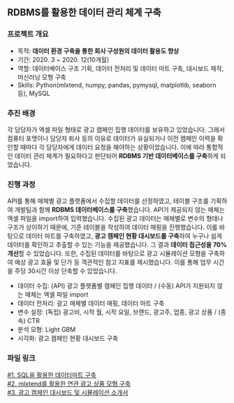 ## RDBMS를 활용한 데이터 관리 체계 구축

### 프로젝트 개요
- 목적: **데이터 환경 구축을 통한 회사 구성원의 데이터 활용도 향상**
- 기간: 2020. 3 ~ 2020. 12(10개월)
- 역할: 데이터베이스 구조 기획, 데이터 전처리 및 데이터 마트 구축, 대시보드 제작, 머신러닝 모형 구축
- Skills: Python(mlxtend, numpy, pandas, pymysql, matplotlib, seaborn 등), MySQL

### 추진 배경
각 담당자가 엑셀 파일 형태로 광고 캠페인 집행 데이터를 보유하고 있었습니다.
그래서 컴퓨터 포맷이나 담당자 퇴사 등의 이유로 데이터가 유실되거나 이전 캠페인 이력을 확인할 때마다 각 담당자에게 데이터 요청을 해야하는 상황이었습니다.
이에 따라 통합적인 데이터 관리 체계가 필요하다고 판단되어 **RDBMS 기반 데이터베이스를 구축**하게 되었습니다.

### 진행 과정
API를 통해 매체별 광고 플랫폼에서 수집할 데이터를 선정하였고, 테이블 구조를 기획하여 개발팀과 함께 **RDBMS 데이터베이스를 구축**했습니다.
API가 제공되지 않는 매체는 엑셀 파일을 import하여 입력했습니다.
수집된 광고 데이터는 매체별로 변수의 형태나 구조가 상이하기 때문에, 기준 테이블을 작성하여 데이터 매핑을 진행했습니다.
이를 바탕으로 데이터 마트를 구축하였고, **광고 캠페인 현황 대시보드를 구축**하여 누구나 쉽게 데이터를 확인하고 추출할 수 있는 기능을 제공했습니다.
그 결과 **데이터 접근성을 70% 개선**할 수 있었습니다.
또한, 수집된 데이터를 바탕으로 광고 시뮬레이션 모형을 구축하여 예상 광고 효율 및 단가 등 객관적인 참고 지표를 제시했습니다.
이를 통해 업무 시간을 주당 30시간 이상 단축할 수 있었습니다.

- 데이터 수집: (API) 광고 플랫폼별 캠페인 집행 데이터 / (수동) API가 지원되지 않는 매체는 엑셀 파일 import
- 데이터 전처리: 광고 매체별 데이터 매핑, 데이터 마트 구축
- 변수 설정: (독립) 광고비, 시작 월, 시작 요일, 브랜드, 광고주, 업종, 광고 상품 / (종속) CTR
- 분석 모형: Light GBM
- 시각화: 광고 캠페인 현황 대시보드 구축

### 파일 링크
[#1. SQL을 활용한 데이터마트 구축](https://github.com/hyewon0403/searching-for-advertising-campaigns/blob/master/mainAdStatDaily_naver.sql)\
[#2. mlxtend를 활용한 연관 광고 상품 모형 구축](https://github.com/hyewon0403/searching-for-advertising-campaigns/blob/master/associated_ad_product.ipynb)\
[#3. 광고 캠페인 대시보드 및 시뮬레이션 소개서](https://github.com/hyewon0403/searching-for-advertising-campaigns/blob/master/CPMS%20%EC%A0%9C%EC%95%88%EB%8F%84%EA%B5%AC%20%EC%86%8C%EA%B0%9C%EC%84%9C.pdf)
